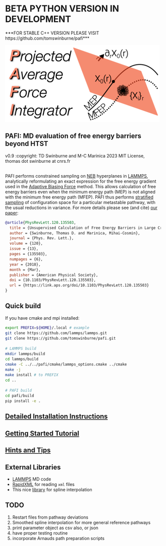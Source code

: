 <h1>BETA PYTHON VERSION IN DEVELOPMENT</h1>
  ***FOR STABLE C++ VERSION PLEASE VISIT
  https://github.com/tomswinburne/pafi***

<img src="doc/pafi_title.png" width=500></img>

<h2> PAFI: MD evaluation of free energy barriers beyond HTST</h2>
v0.9 :copyright: TD Swinburne and M-C Marinica 2023 MIT License, thomas dot swinburne at cnrs.fr<br><br>

PAFI performs constrained sampling on [NEB](https://docs.lammps.org/fix_neb.html) hyperplanes in [LAMMPS](https://docs.lammps.org), 
analytically reformulating an exact expression for the free energy gradient used in the
[Adaptive Biasing Force](https://pubs.acs.org/doi/10.1021/jp506633n) method.
This allows calculation of free energy barriers even when the minimum energy path (MEP)
is not aligned with the minimum free energy path (MFEP). PAFI thus performs
[stratified sampling](https://en.wikipedia.org/wiki/Stratified_sampling) of configuration 
space for a particular metastable pathway, with the usual reductions in variance.
For more details please see (and cite) [our paper](https://journals.aps.org/prl/abstract/10.1103/PhysRevLett.120.135503):
```bibtex
@article{PhysRevLett.120.135503,
  title = {Unsupervised Calculation of Free Energy Barriers in Large Crystalline Systems},
  author = {Swinburne, Thomas D. and Marinica, Mihai-Cosmin},
  journal = {Phys. Rev. Lett.},
  volume = {120},
  issue = {13},
  pages = {135503},
  numpages = {6},
  year = {2018},
  month = {Mar},
  publisher = {American Physical Society},
  doi = {10.1103/PhysRevLett.120.135503},
  url = {https://link.aps.org/doi/10.1103/PhysRevLett.120.135503}
}
```

## Quick build
If you have cmake and mpi installed:
```bash
export PREFIX=${HOME}/.local # example
git clone https://github.com/lammps/lammps.git
git clone https://github.com/tomswinburne/pafi.git

# LAMMPS build
mkdir lammps/build
cd lammps/build
cmake -C ../../pafi/cmake/lammps_options.cmake ../cmake
make -j
make install # to PREFIX
cd ..

# PAFI build
cd pafi/build
pip install -e .
```

## [Detailed Installation Instructions](doc/INSTALL.md)
## [Getting Started Tutorial](doc/TUTORIAL.md)
## [Hints and Tips](doc/TIPS.md)

## External Libraries
- [LAMMPS](https://lammps.sandia.gov) MD code
- [RapidXML](https://rapidxml.sourceforge.net) for reading `xml` files
- This nice [library](https://github.com/ttk592/spline) for spline interpolation

## TODO
1. Restart files from pathway deviations
2. Smoothed spline interpolation for more general reference pathways
3. print parameter object as csv also, or json
4. have proper testing routine
5. incorporate Arnauds path preparation scripts

